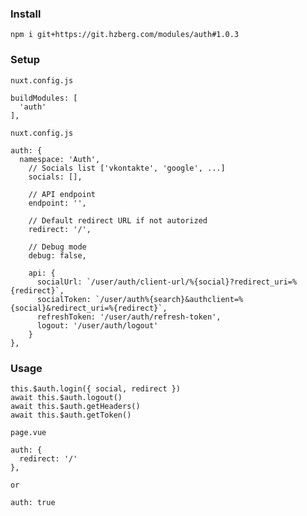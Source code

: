 ### Install
    npm i git+https://git.hzberg.com/modules/auth#1.0.3
    
### Setup
```nuxt.config.js```

    buildModules: [
      'auth'
    ],
    
```nuxt.config.js```

    auth: {
      namespace: 'Auth',
        // Socials list ['vkontakte', 'google', ...]
        socials: [],
        
        // API endpoint
        endpoint: '',
        
        // Default redirect URL if not autorized
        redirect: '/',
        
        // Debug mode
        debug: false,
        
        api: {
          socialUrl: `/user/auth/client-url/%{social}?redirect_uri=%{redirect}`,
          socialToken: `/user/auth%{search}&authclient=%{social}&redirect_uri=%{redirect}`,
          refreshToken: '/user/auth/refresh-token',
          logout: '/user/auth/logout'
        }
    },
    
### Usage

    this.$auth.login({ social, redirect })
    await this.$auth.logout()
    await this.$auth.getHeaders()
    await this.$auth.getToken()
    
```page.vue```

    auth: {
      redirect: '/'
    },
    
    or
    
    auth: true

